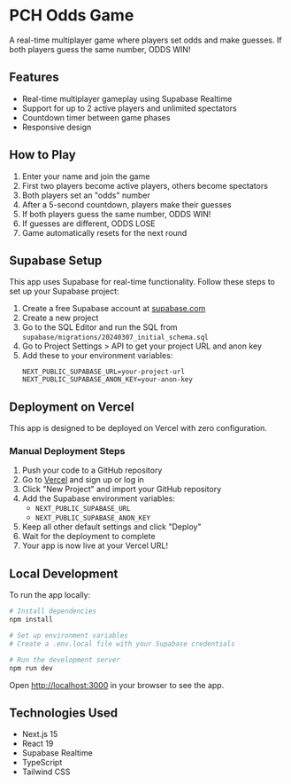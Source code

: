 # PCH Odds Game

A real-time multiplayer game where players set odds and make guesses. If both players guess the same number, ODDS WIN!

## Features

- Real-time multiplayer gameplay using Supabase Realtime
- Support for up to 2 active players and unlimited spectators
- Countdown timer between game phases
- Responsive design

## How to Play

1. Enter your name and join the game
2. First two players become active players, others become spectators
3. Both players set an "odds" number
4. After a 5-second countdown, players make their guesses
5. If both players guess the same number, ODDS WIN!
6. If guesses are different, ODDS LOSE
7. Game automatically resets for the next round

## Supabase Setup

This app uses Supabase for real-time functionality. Follow these steps to set up your Supabase project:

1. Create a free Supabase account at [supabase.com](https://supabase.com)
2. Create a new project
3. Go to the SQL Editor and run the SQL from `supabase/migrations/20240307_initial_schema.sql`
4. Go to Project Settings > API to get your project URL and anon key
5. Add these to your environment variables:
   ```
   NEXT_PUBLIC_SUPABASE_URL=your-project-url
   NEXT_PUBLIC_SUPABASE_ANON_KEY=your-anon-key
   ```

## Deployment on Vercel

This app is designed to be deployed on Vercel with zero configuration.

### Manual Deployment Steps

1. Push your code to a GitHub repository
2. Go to [Vercel](https://vercel.com) and sign up or log in
3. Click "New Project" and import your GitHub repository
4. Add the Supabase environment variables:
   - `NEXT_PUBLIC_SUPABASE_URL`
   - `NEXT_PUBLIC_SUPABASE_ANON_KEY`
5. Keep all other default settings and click "Deploy"
6. Wait for the deployment to complete
7. Your app is now live at your Vercel URL!

## Local Development

To run the app locally:

```bash
# Install dependencies
npm install

# Set up environment variables
# Create a .env.local file with your Supabase credentials

# Run the development server
npm run dev
```

Open [http://localhost:3000](http://localhost:3000) in your browser to see the app.

## Technologies Used

- Next.js 15
- React 19
- Supabase Realtime
- TypeScript
- Tailwind CSS
